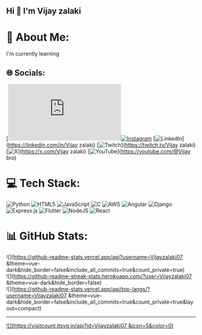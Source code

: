 ## Hi 👋 I'm Vijay zalaki

# 💫 About Me:
I'm currently learning 


## 🌐 Socials:
[![Facebook](https://www.facebook.com/profile.php?id=100093439489124)[![Instagram](https://img.shields.io/badge/Instagram-%23E4405F.svg?logo=Instagram&logoColor=white)](https://instagram.com/Vijay_zalaki_07) [![LinkedIn](https://img.shields.io/badge/LinkedIn-%230077B5.svg?logo=linkedin&logoColor=white)](https://linkedin.com/in/Vijay zalaki) [![Twitch](https://img.shields.io/badge/Twitch-%239146FF.svg?logo=Twitch&logoColor=white)](https://twitch.tv/Vijay zalaki) [![X](https://img.shields.io/badge/X-black.svg?logo=X&logoColor=white)](https://x.com/Vijay zalaki) [![YouTube](https://img.shields.io/badge/YouTube-%23FF0000.svg?logo=YouTube&logoColor=white)](https://youtube.com/@Vijay bro) 

# 💻 Tech Stack:
![Python](https://img.shields.io/badge/python-3670A0?style=for-the-badge&logo=python&logoColor=ffdd54) ![HTML5](https://img.shields.io/badge/html5-%23E34F26.svg?style=for-the-badge&logo=html5&logoColor=white) ![JavaScript](https://img.shields.io/badge/javascript-%23323330.svg?style=for-the-badge&logo=javascript&logoColor=%23F7DF1E) ![C](https://img.shields.io/badge/c-%2300599C.svg?style=for-the-badge&logo=c&logoColor=white) ![AWS](https://img.shields.io/badge/AWS-%23FF9900.svg?style=for-the-badge&logo=amazon-aws&logoColor=white) ![Angular](https://img.shields.io/badge/angular-%23DD0031.svg?style=for-the-badge&logo=angular&logoColor=white) ![Django](https://img.shields.io/badge/django-%23092E20.svg?style=for-the-badge&logo=django&logoColor=white) ![Express.js](https://img.shields.io/badge/express.js-%23404d59.svg?style=for-the-badge&logo=express&logoColor=%2361DAFB) ![Flutter](https://img.shields.io/badge/Flutter-%2302569B.svg?style=for-the-badge&logo=Flutter&logoColor=white) ![NodeJS](https://img.shields.io/badge/node.js-6DA55F?style=for-the-badge&logo=node.js&logoColor=white) ![React](https://img.shields.io/badge/react-%2320232a.svg?style=for-the-badge&logo=react&logoColor=%2361DAFB)
# 📊 GitHub Stats:
![](https://github-readme-stats.vercel.app/api?username=Vijayzalaki07 &theme=vue-dark&hide_border=false&include_all_commits=true&count_private=true)<br/>
![](https://github-readme-streak-stats.herokuapp.com/?user=Vijayzalaki07 &theme=vue-dark&hide_border=false)<br/>
![](https://github-readme-stats.vercel.app/api/top-langs/?username=Vijayzalaki07 &theme=vue-dark&hide_border=false&include_all_commits=true&count_private=true&layout=compact)

---
[![](https://visitcount.itsvg.in/api?id=Vijayzalaki07 &icon=5&color=0)](https://visitcount.itsvg.in)

<!-- Proudly created with GPRM ( https://gprm.itsvg.in ) -->
